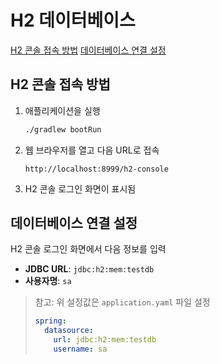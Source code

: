 # H2 데이터베이스

[H2 콘솔 접속 방법](#h2-콘솔-접속-방법)
[데이터베이스 연결 설정](#데이터베이스-연결-설정)

## H2 콘솔 접속 방법

1. 애플리케이션을 실행
   ```bash
   ./gradlew bootRun
   ```

2. 웹 브라우저를 열고 다음 URL로 접속
   ```
   http://localhost:8999/h2-console
   ```
   

3. H2 콘솔 로그인 화면이 표시됨

## 데이터베이스 연결 설정

H2 콘솔 로그인 화면에서 다음 정보를 입력

- **JDBC URL**: `jdbc:h2:mem:testdb`
- **사용자명**: `sa`


> 참고: 위 설정값은 `application.yaml` 파일 설정
> ```yaml
> spring:
>   datasource:
>     url: jdbc:h2:mem:testdb
>     username: sa
> ```
